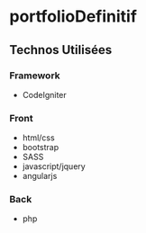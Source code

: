 # portfolioDefinitif

## Technos Utilisées

### Framework
- CodeIgniter

### Front
- html/css
- bootstrap
- SASS
- javascript/jquery
- angularjs

### Back
- php
